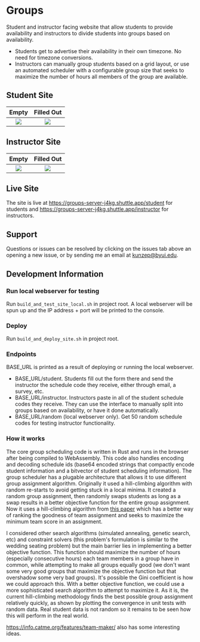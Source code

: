 # Groups
Student and instructor facing website that allow students to provide availability and instructors to divide students into groups based on availability.

* Students get to advertise their availability in their own timezone. No need for timezone conversions.
* Instructors can manually group students based on a grid layout, or use an automated scheduler with a configurable group size that seeks to maximize the number of hours all members of the group are available.

## Student Site
Empty           |  Filled Out
:-------------------------:|:-------------------------:
![](https://user-images.githubusercontent.com/10914093/169444643-27cbbf38-682b-45a1-b22c-9d5b0d93f5f9.png)  |  ![](https://user-images.githubusercontent.com/10914093/169444640-6ec85094-93fc-42e8-9acc-985d88261cf6.png)

## Instructor Site
Empty           |  Filled Out
:-------------------------:|:-------------------------:
![](https://user-images.githubusercontent.com/10914093/169445317-185c2eb1-2d6c-472e-92c4-6f87e5070017.png)  |  ![](https://user-images.githubusercontent.com/10914093/169445327-ad1476fa-6719-469c-8653-80de64549bfe.png)

## Live Site
The site is live at https://groups-server-j4kg.shuttle.app/student for students and https://groups-server-j4kg.shuttle.app/instructor for instructors.

## Support
Questions or issues can be resolved by clicking on the issues tab above an opening a new issue, or by sending me an email at kunzep@byui.edu.

## Development Information

### Run local webserver for testing
Run `build_and_test_site_local.sh` in project root. A local webserver will be spun up and the IP address + port will be printed to the console.

### Deploy
Run `build_and_deploy_site.sh` in project root.

### Endpoints
BASE_URL is printed as a result of deploying or running the local webserver.
* BASE_URL/student. Students fill out the form there and send the instructor the schedule code they receive, either through email, a survey, etc.
* BASE_URL/instructor. Instructors paste in all of the student schedule codes they receive. They can use the interface to manually split into groups based on availability, or have it done automatically.
* BASE_URL/random (local webserver only). Get 50 random schedule codes for testing instructor functionality.

### How it works
The core group scheduling code is written in Rust and runs in the browser after being compiled to WebAssembly. This code also handles encoding and decoding schedule ids (base64 encoded strings that compactly encode student information and a bitvector of student scheduling information). The group scheduler has a plugable architecture that allows it to use different group assignment algorithm. Originally it used a hill-climbing algorithm with random re-starts to avoid getting stuck in a local minima. It created a random group assignment, then randomly swaps students as long as a swap results in a better objective function for the entire group assignment. Now it uses a hill-climbing algorithm from [this paper](https://www.researchgate.net/publication/258239070_Design_and_validation_of_a_web-based_system_for_assigning_members_to_teams_using_instructor-specified_criteria) which has a better way of ranking the goodness of team assignment and seeks to maximize the minimum team score in an assignment.

I considered other search algorithms (simulated annealing, genetic search, etc) and constraint solvers (this problem's formulation is similar to the wedding seating problem) but the main barrier lies in implementing a better objective function. This function should maximize the number of hours (especially consecutive hours) each team members in a group have in common, while attempting to make all groups equally good (we don't want some very good groups that maximize the objective function but that overshadow some very bad groups). It's possible the Gini coefficient is how we could approach this. With a better objective function, we could use a more sophisticated search algorithm to attempt to maximize it. As it is, the current hill-climbing methodology finds the best possible group assignment relatively quickly, as shown by plotting the convergence in unit tests with random data. Real student data is not random so it remains to be seen how this will perform in the real world.
  
https://info.catme.org/features/team-maker/ also has some interesting ideas.
